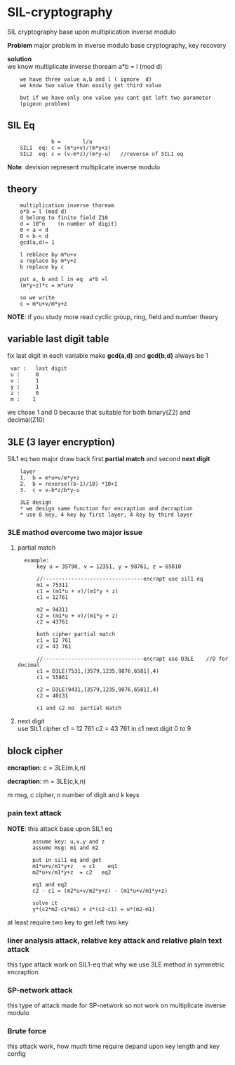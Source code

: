 # SIL-cryptography
SIL cryptography base upon multiplication inverse modulo

    

   **Problem**
   major problem in inverse modulo base cryptography, key recovery
   
   **solution**   
        we know multiplicate inverse thoream
        a*b = l (mod d)
        
        we have three value a,b and l ( ignore  d)
        we know two value than easily get third value

        but if we have only one value you cant get left two parameter
        (pigeon problem) 



## SIL  Eq 
                  b =       l/a  
        SIL1  eq: c = (m*u+v)/(m*y+z) 
        SIL2  eq: c = (v-m*z)/(m*y-u)   //reverse of SIL1 eq 

**Note**: devision represent multiplicate inverse modulo 


## theory 
        multiplication inverse thoream 
        a*b = l (mod d)      
        d belong to finite field Z10
        d = 10^n    (n number of digit) 
        0 < a < d 
        0 < b < d
        gcd(a,d)= 1 

        l reblace by m*u+v 
        a replace by m*y+z
        b replace by c 

        put a, b and l in eq  a*b =l         
        (m*y+z)*c = m*u+v 
        
        so we write 
        c = m*u+v/m*y+z 



   **NOTE**: if you study more read cyclic group, ring, field and number theory 

## variable last digit table 
   fix last digit in each variable make **gcd(a,d)**  and **gcd(b,d)** always be 1
   
     var :   last digit    
     u :     0             
     v :     1        
     y :     1        
     z :     0        
     m :    1        
 we chose 1 and 0 because that suitable for both  binary(Z2) and decimal(Z10) 


## 3LE (3 layer encryption)  
SIL1 eq  two major draw back first **partial match** and  second **next digit**



        layer
        1.  b = m*u+v/m*y+z 
        2.  b = reverse((b-1)/10) *10+1
        3.  c = v-b*z/b*y-u
        
        3LE design 
        * we design same function for encraption and decraption 
        * use 8 key, 4 key by first layer, 4 key by third layer 

   ###  3LE mathod overcome two major issue 
   1. partial match

            example:  
                key u = 35790, v = 12351, y = 98761, z = 65810
                    
                //--------------------------------encrapt use sil1 eq 
                m1 = 75311
                c1 = (m1*u + v)/(m1*y + z)
                c1 = 12761

                m2 = 94311
                c2 = (m1*u + v)/(m1*y + z)
                c2 = 43761

                both cipher partial match 
                c1 = 12 761
                c2 = 43 761
                
                //--------------------------------encrapt use D3LE    //D for decimal 
                c1 = D3LE(7531,[3579,1235,9876,6581],4)
                c1 = 55861

                c2 = D3LE(9431,[3579,1235,9876,6581],4)
                c2 = 40131

                c1 and c2 no  partial match 

   2. next digit   
            use SIL1 cipher
             c1 = 12 761
            c2 = 43 761
                         in c1 next digit 0 to 9 
            
            
            
  

 ## block cipher 
 **encraption**: c = 3LE(m,k,n)
 
 **decraption**: m = 3LE(c,k,n) 
     
   m msg,  c cipher,  n number of digit and     k keys 

    
   
  ### pain text attack 
   **NOTE**: this attack base upon SIL1 eq 

            assume key: u,v,y and z 
            assume msg: m1 and m2 

            put in sil1 eq and get
            m1*u+v/m1*y+z   = c1    eq1
            m2*u+v/m1*y+z  = c2   eq2

            eq1 and eq2 
            c2 - c1 = (m2*u+v/m2*y+z) - (m1*u+v/m1*y+z)

            solve it 
            y*(c2*m2-c1*m1) + z*(c2-c1) = u*(m2-m1)
 at least require two key to get left  two key 
        
### liner analysis attack, relative key attack and relative plain text attack
this type attack work on SIL1-eq that why we use 3LE  method in symmetric encraption 

  ###  SP-network attack
  this type of attack made for SP-network so not work on  multiplicate inverse modulo
  ### Brute force 
  this attack work, how much time require depand upon key length and key config 



